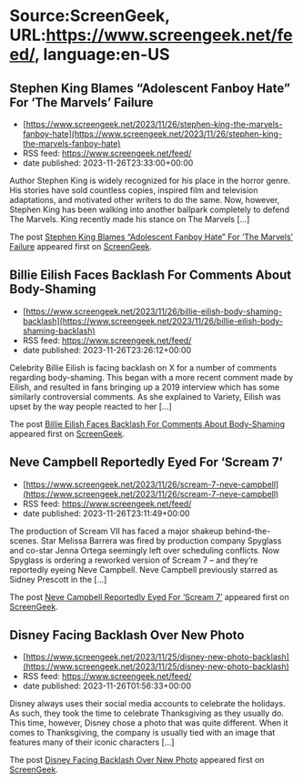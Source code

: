 # Source:ScreenGeek, URL:https://www.screengeek.net/feed/, language:en-US

## Stephen King Blames “Adolescent Fanboy Hate” For ‘The Marvels’ Failure
 - [https://www.screengeek.net/2023/11/26/stephen-king-the-marvels-fanboy-hate](https://www.screengeek.net/2023/11/26/stephen-king-the-marvels-fanboy-hate)
 - RSS feed: https://www.screengeek.net/feed/
 - date published: 2023-11-26T23:33:00+00:00

<p>Author Stephen King is widely recognized for his place in the horror genre. His stories have sold countless copies, inspired film and television adaptations, and motivated other writers to do the same. Now, however, Stephen King has been walking into another ballpark completely to defend The Marvels. King recently made his stance on The Marvels [...]</p>
<p>The post <a href="https://www.screengeek.net/2023/11/26/stephen-king-the-marvels-fanboy-hate/">Stephen King Blames &#8220;Adolescent Fanboy Hate&#8221; For &#8216;The Marvels&#8217; Failure</a> appeared first on <a href="https://www.screengeek.net">ScreenGeek</a>.</p>

## Billie Eilish Faces Backlash For Comments About Body-Shaming
 - [https://www.screengeek.net/2023/11/26/billie-eilish-body-shaming-backlash](https://www.screengeek.net/2023/11/26/billie-eilish-body-shaming-backlash)
 - RSS feed: https://www.screengeek.net/feed/
 - date published: 2023-11-26T23:26:12+00:00

<p>Celebrity Billie Eilish is facing backlash on X for a number of comments regarding body-shaming. This began with a more recent comment made by Eilish, and resulted in fans bringing up a 2019 interview which has some similarly controversial comments. As she explained to Variety, Eilish was upset by the way people reacted to her [...]</p>
<p>The post <a href="https://www.screengeek.net/2023/11/26/billie-eilish-body-shaming-backlash/">Billie Eilish Faces Backlash For Comments About Body-Shaming</a> appeared first on <a href="https://www.screengeek.net">ScreenGeek</a>.</p>

## Neve Campbell Reportedly Eyed For ‘Scream 7’
 - [https://www.screengeek.net/2023/11/26/scream-7-neve-campbell](https://www.screengeek.net/2023/11/26/scream-7-neve-campbell)
 - RSS feed: https://www.screengeek.net/feed/
 - date published: 2023-11-26T23:11:49+00:00

<p>The production of Scream VII has faced a major shakeup behind-the-scenes. Star Melissa Barrera was fired by production company Spyglass and co-star Jenna Ortega seemingly left over scheduling conflicts. Now Spyglass is ordering a reworked version of Scream 7 &#8211; and they&#8217;re reportedly eyeing Neve Campbell. Neve Campbell previously starred as Sidney Prescott in the [...]</p>
<p>The post <a href="https://www.screengeek.net/2023/11/26/scream-7-neve-campbell/">Neve Campbell Reportedly Eyed For &#8216;Scream 7&#8217;</a> appeared first on <a href="https://www.screengeek.net">ScreenGeek</a>.</p>

## Disney Facing Backlash Over New Photo
 - [https://www.screengeek.net/2023/11/25/disney-new-photo-backlash](https://www.screengeek.net/2023/11/25/disney-new-photo-backlash)
 - RSS feed: https://www.screengeek.net/feed/
 - date published: 2023-11-26T01:56:33+00:00

<p>Disney always uses their social media accounts to celebrate the holidays. As such, they took the time to celebrate Thanksgiving as they usually do. This time, however, Disney chose a photo that was quite different. When it comes to Thanksgiving, the company is usually tied with an image that features many of their iconic characters [...]</p>
<p>The post <a href="https://www.screengeek.net/2023/11/25/disney-new-photo-backlash/">Disney Facing Backlash Over New Photo</a> appeared first on <a href="https://www.screengeek.net">ScreenGeek</a>.</p>

